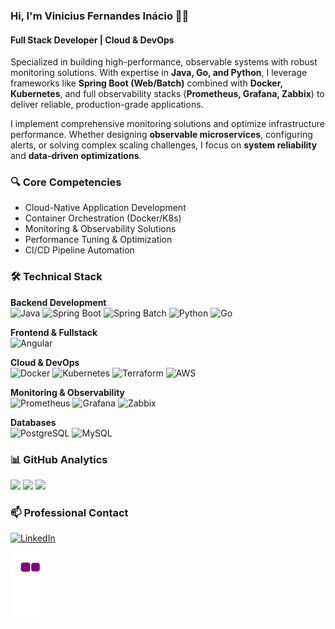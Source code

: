 ### Hi, I'm Vinicius Fernandes Inácio 👨‍💻  
#### Full Stack Developer | Cloud & DevOps 

Specialized in building high-performance, observable systems with robust monitoring solutions. With expertise in **Java, Go, and Python**, I leverage frameworks like **Spring Boot (Web/Batch)** combined with **Docker, Kubernetes**, and full observability stacks (**Prometheus, Grafana, Zabbix**) to deliver reliable, production-grade applications.

I implement comprehensive monitoring solutions and optimize infrastructure performance. Whether designing **observable microservices**, configuring alerts, or solving complex scaling challenges, I focus on **system reliability** and **data-driven optimizations**.

### 🔍 Core Competencies  
- Cloud-Native Application Development  
- Container Orchestration (Docker/K8s)  
- Monitoring & Observability Solutions  
- Performance Tuning & Optimization  
- CI/CD Pipeline Automation  

### 🛠️ Technical Stack  

**Backend Development**  
![Java](https://img.shields.io/badge/Java-ED8B00?style=for-the-badge&logo=openjdk&logoColor=white)
![Spring Boot](https://img.shields.io/badge/Spring_Boot-6DB33F?style=for-the-badge&logo=spring-boot&logoColor=white)
![Spring Batch](https://img.shields.io/badge/Spring_Batch-6DB33F?style=for-the-badge&logo=spring&logoColor=white)
![Python](https://img.shields.io/badge/Python-3776AB?style=for-the-badge&logo=python&logoColor=white)
![Go](https://img.shields.io/badge/Go-00ADD8?style=for-the-badge&logo=go&logoColor=white)

**Frontend & Fullstack**  
![Angular](https://img.shields.io/badge/Angular-DD0031?style=for-the-badge&logo=angular&logoColor=white)

**Cloud & DevOps**  
![Docker](https://img.shields.io/badge/Docker-2496ED?style=for-the-badge&logo=docker&logoColor=white)
![Kubernetes](https://img.shields.io/badge/Kubernetes-326CE5?style=for-the-badge&logo=kubernetes&logoColor=white)
![Terraform](https://img.shields.io/badge/Terraform-7B42BC?style=for-the-badge&logo=terraform&logoColor=white)
![AWS](https://img.shields.io/badge/AWS-232F3E?style=for-the-badge&logo=amazon-aws&logoColor=white)

**Monitoring & Observability**  
![Prometheus](https://img.shields.io/badge/Prometheus-E6522C?style=for-the-badge&logo=prometheus&logoColor=white)
![Grafana](https://img.shields.io/badge/Grafana-F46800?style=for-the-badge&logo=grafana&logoColor=white)
![Zabbix](https://img.shields.io/badge/Zabbix-D50000?style=for-the-badge&logo=zabbix&logoColor=white)

**Databases**  
![PostgreSQL](https://img.shields.io/badge/PostgreSQL-316192?style=for-the-badge&logo=postgresql&logoColor=white)
![MySQL](https://img.shields.io/badge/MySQL-4479A1?style=for-the-badge&logo=mysql&logoColor=white)

### 📊 GitHub Analytics  

<img height="180em" src="https://github-readme-stats.vercel.app/api?username=viniciusFernandesInacio&show_icons=true&theme=tokyonight&include_all_commits=true&count_private=true&hide_border=true"/>
<img height="180em" src="https://github-readme-streak-stats.herokuapp.com/?user=viniciusFernandesInacio&theme=tokyonight&hide_border=true"/>
<img height="180em" src="https://github-readme-stats.vercel.app/api/top-langs/?username=viniciusFernandesInacio&layout=compact&langs_count=8&theme=tokyonight&hide_border=true"/>

### 📫 Professional Contact  
[![LinkedIn](https://img.shields.io/badge/LinkedIn-0077B5?style=for-the-badge&logo=linkedin&logoColor=white)](https://www.linkedin.com/in/viniciusfernandes-fullstack/)

<img align="center" src="https://github.com/viniciusFernandesInacio/viniciusFernandesInacio/blob/output/github-contribution-grid-snake.gif">
